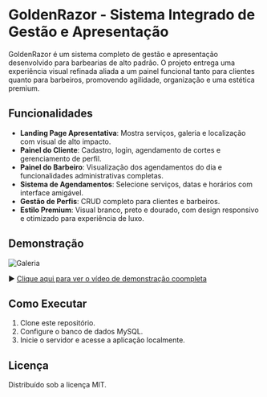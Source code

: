 # GoldenRazor - Sistema Integrado de Gestão e Apresentação

GoldenRazor é um sistema completo de gestão e apresentação desenvolvido para barbearias de alto padrão. O projeto entrega uma experiência visual refinada aliada a um painel funcional tanto para clientes quanto para barbeiros, promovendo agilidade, organização e uma estética premium.

## Funcionalidades

- **Landing Page Apresentativa**: Mostra serviços, galeria e localização com visual de alto impacto.
- **Painel do Cliente**: Cadastro, login, agendamento de cortes e gerenciamento de perfil.
- **Painel do Barbeiro**: Visualização dos agendamentos do dia e funcionalidades administrativas completas.
- **Sistema de Agendamentos**: Selecione serviços, datas e horários com interface amigável.
- **Gestão de Perfis**: CRUD completo para clientes e barbeiros.
- **Estilo Premium**: Visual branco, preto e dourado, com design responsivo e otimizado para experiência de luxo.

## Demonstração

![Galeria](https://media.discordapp.net/attachments/1250289117909090375/1388249378422259752/image.png?ex=68604b7c&is=685ef9fc&hm=56dedd4c39ec03e5e621a4b2e7d288bbae6c9d29f2d344748f9d4ecb741b6d2a&=&format=webp&quality=lossless)

▶️ [Clique aqui para ver o vídeo de demonstração coompleta](https://youtu.be/ofKipAi2vL8)

## Como Executar

1. Clone este repositório.
2. Configure o banco de dados MySQL.
3. Inicie o servidor e acesse a aplicação localmente.

## Licença

Distribuído sob a licença MIT.
